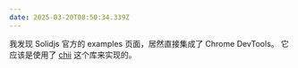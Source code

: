 ```yaml
---
date: 2025-03-20T08:50:34.339Z
---
```

我发现 Solidjs 官方的 examples 页面，居然直接集成了 Chrome DevTools。
它应该是使用了 [chii](https://github.com/liriliri/chii) 这个库来实现的。
